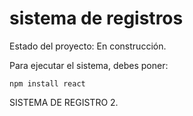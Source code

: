 <h1>sistema de registros</h1>

Estado del proyecto: En construcción.

Para ejecutar el sistema, debes poner:

```npm install react```

SISTEMA DE REGISTRO 2.




